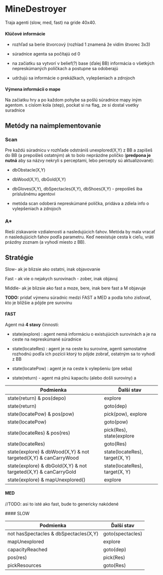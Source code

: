 # MineDestroyer

Traja agenti (slow, med, fast) na gride 40x40.

#### Klúčové informácie
- rozhľad sa berie štvorcový (rozhlad 1 znamená že vidím štvorec 3x3)

- súradnice agenta sa počítajú od 0

- na začiatku sa vytvorí v belief(?) base (ďalej BB) informácia o všetkých nepreskúmaných políčkach a postupne sa odoberajú

- udržujú sa informácie o prekážkach, vylepšeniach a zdrojoch

#### Výmena informácii o mape

Na začiatku hry a po každom pohybe sa pošlú súradnice mapy iným agentom. 
s cislom kola (step), pockat si na flag, ze si dostal vsetky suradnice


## Metódy na naimplementovanie

### Scan

Pre každú súradnicu v rozhľade odstrániš unexplored(X,Y) z BB a zapíšeš do BB (a prepošleš ostatným) ak to bolo neprázdne políčko (**predpona je nutná** aby sa názvy nekryli s perceptami, lebo percepty sú aktualizované):

- dbObstacle(X,Y)
- dbWood(X,Y), dbGold(X,Y)
- dbGloves(X,Y), dbSpectacles(X,Y), dbShoes(X,Y) - prepošleš iba príslušnému agentovi



- metóda scan odoberá nepreskúmané políčka, pridáva a zdiela info o vylepšeniach a zdrojoch 

### A*
Rieši získavanie vzdialenosti a nasledujúcich ťahov. Metóda by mala vracať _n_ nasledujúcich ťahov podľa parametru. Keď neexistuje cesta k cieľu, vráti prázdny zoznam (a vyhodí miesto z BB). 



## Stratégie
Slow- ak je blizsie ako ostatni, inak objavovanie

Fast - ak vie o nejakych surovinach - zober, inak objavuj

Middle- ak je blizsie ako fast a moze, bere, inak bere fast a M objavuje

**TODO:** pridať výmenu súradníc medzi FAST a MED a podla toho zisťovať, kto je bližšie a pôjde pre surovinu

#### FAST

Agent má **4 stavy** činnosti: 


- state(explore) : agent nemá informáciu o existujúcich surovinách a je na ceste na nepreskúmané súradnice

-  state(locateRes) : agent je na ceste ku surovine, agenti samostatne rozhodnú podľa ich pozícii ktorý to pôjde zobrať, ostatným sa to vyhodí z BB

- state(locatePow) : agent je na ceste k vylepšeniu (pre seba)

- state(return) - agent má plnú kapacitu (alebo došli suroviny) a 



| Podmienka | Ďalší stav  |
| --------------- | -------------- |
| state(return) & pos(depo) 		| explore |
| state(return)					| goto(dep) |
| state(locatePow) & pos(pow)	| pick(pow), explore |
| state(locatePow)				| goto(pow) |
| state(locateRes) & pos(res)		| pick(Res), state(explore|return) |
| state(locateRes) 				| goto(Res) |
| state(explore) & dbWood(X,Y) & not targeted(X,Y) & canCarryWood | state(locateRes), target(X, Y) |
| state(explore) & dbGold(X,Y) & not targeted(X,Y) & canCarryGold | state(locateRes), target(X, Y) |
| state(explore) & mapUnexplored() | explore |

#### MED
//TODO: asi to isté ako fast, bude to genericky nakódené

#### SLOW

| Podmienka | Ďalší stav  |
| --------------- | -------------- |
| not hasSpectacles & dbSpectacles(X,Y)	| goto(spectacles)
| mapUnexplored						| explore
| capacityReached 						| goto(dep)
| pos(res)							| pick(Res)
| pickResources						| goto(Res)

